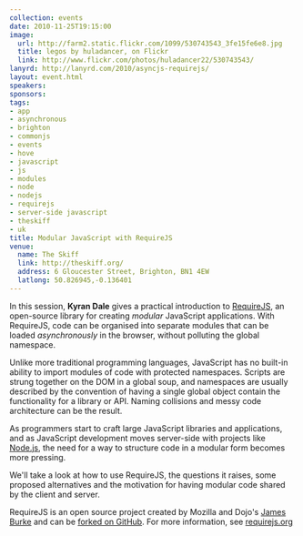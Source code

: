 ```yaml
---
collection: events
date: 2010-11-25T19:15:00
image: 
  url: http://farm2.static.flickr.com/1099/530743543_3fe15fe6e8.jpg
  title: legos by huladancer, on Flickr
  link: http://www.flickr.com/photos/huladancer22/530743543/
lanyrd: http://lanyrd.com/2010/asyncjs-requirejs/
layout: event.html
speakers: 
sponsors: 
tags: 
- app
- asynchronous
- brighton
- commonjs
- events
- hove
- javascript
- js
- modules
- node
- nodejs
- requirejs
- server-side javascript
- theskiff
- uk
title: Modular JavaScript with RequireJS
venue: 
  name: The Skiff
  link: http://theskiff.org/
  address: 6 Gloucester Street, Brighton, BN1 4EW
  latlong: 50.826945,-0.136401
---
```

<p>In this session, <strong>Kyran Dale</strong> gives a practical introduction to <a href="http://requirejs.org">RequireJS</a>, an open-source library for creating <em>modular</em> JavaScript applications. With RequireJS, code can be organised into separate modules that can be loaded <em>asynchronously</em> in the browser, without polluting the global namespace.</p>

<p>Unlike more traditional programming languages, JavaScript has no built-in ability to import modules of code with protected namespaces. Scripts are strung together on the DOM in a global soup, and namespaces are usually described by the convention of having a single global object contain the functionality for a library or API. Naming collisions and messy code architecture can be the result.</p>

<p>As programmers start to craft large JavaScript libraries and applications, and as JavaScript development moves server-side with projects like <a href="https://asyncjs.com/nodejs/">Node.js</a>, the need for a way to structure code in a modular form becomes more pressing.</p>

<p>We'll take a look at how to use RequireJS, the questions it raises, some proposed alternatives and the motivation for having modular code shared by the client and server.</p>

<p>RequireJS is an open source project created by Mozilla and Dojo's <a href="http://tagneto.blogspot.com">James Burke</a> and can be <a href="http://github.com/jrburke/requirejs">forked on GitHub</a>. For more information, see <a href="http://requirejs.org">requirejs.org</a></p>
